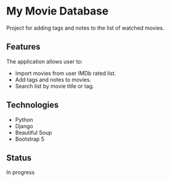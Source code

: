 # My Movie Database
Project for adding tags and notes to the list of watched movies.

## Features
The application allows user to:
* Import movies from user IMDb rated list.
* Add tags and notes to movies.
* Search list by movie title or tag.

## Technologies
* Python
* Django
* Beautiful Soup
* Bootstrap 5

## Status
In progress
